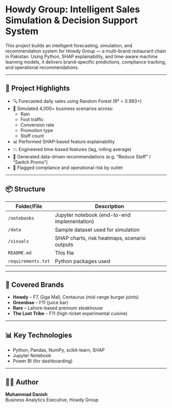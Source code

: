 # Howdy Group: Intelligent Sales Simulation & Decision Support System

This project builds an intelligent forecasting, simulation, and recommendation system for Howdy Group — a multi-brand restaurant chain in Pakistan. Using Python, SHAP explainability, and time-aware machine learning models, it delivers brand-specific predictions, compliance tracking, and operational recommendations.

---

## 🧠 Project Highlights

- 🔍 Forecasted daily sales using Random Forest (R² = 0.993+)
- 🧪 Simulated 4,000+ business scenarios across:
  - Rain
  - Foot traffic
  - Conversion rate
  - Promotion type
  - Staff count
- 📊 Performed SHAP-based feature explainability
- 📉 Engineered time-based features (lag, rolling average)
- 🧠 Generated data-driven recommendations (e.g. “Reduce Staff” / “Switch Promo”)
- 📌 Flagged compliance and operational risk by outlet

---

## 📦 Structure

| Folder/File                  | Description                                      |
|-----------------------------|--------------------------------------------------|
| `/notebooks`                | Jupyter notebook (end-to-end implementation)     |
| `/data`                     | Sample dataset used for simulation               |
| `/visuals`                  | SHAP charts, risk heatmaps, scenario outputs     |
| `README.md`                 | This file                                        |
| `requirements.txt`          | Python packages used                             |

---

## 🏪 Covered Brands

- **Howdy** – F7, Giga Mall, Centaurus (mid-range burger joints)
- **Greenbae** – F11 (juice bar)
- **Rare** – Lahore-based premium steakhouse
- **The Lost Tribe** – F11 (high-ticket experimental cuisine)

---

## 📊 Key Technologies

- Python, Pandas, NumPy, scikit-learn, SHAP  
- Jupyter Notebook  
- Power BI (for dashboarding)  

---

## 👨‍💼 Author

**Muhammad Danish**  
Business Analytics Executive, Howdy Group  
